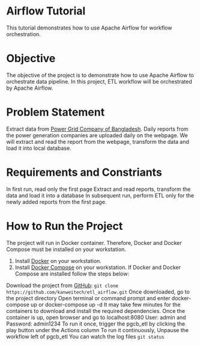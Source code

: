 # Airflow Tutorial
This tutorial demonstrates how to use Apache Airflow for workflow orchestration.

# Objective
The objective of the project is to demonstrate how to use Apache Airflow to orchestrate data pipeline. In this project, ETL workflow will be orchestrated by Apache Airflow.

# Problem Statement
Extract data from [Power Grid Company of Bangladesh](https://pgcb.gov.bd/site/page/0dd38e19-7c70-4582-95ba-078fccb609a8/-). Daily reports from the power generation companies are uploaded daily on the webpage. We will extract and read the report from the webpage, transform the data and load it into local database.

# Requirements and Constriants
In first run, read only the first page
Extract and read reports, transform the data and load it into a database
In subsequent run, perform ETL only for the newly added reports from the first page.

# How to Run the Project
The project will run in Docker container. Therefore, Docker and Docker Compose must be installed on your workstation.

  1. Install [Docker](https://docs.docker.com/engine/install/) on your workstation.
  2. Install [Docker Compose](https://docs.docker.com/compose/install/) on your workstation.
If Docker and Docker Compose are installed follow the steps below:

Download the project from [GitHub](): `git clone https://github.com/kanweitech/etl_airflow.git`
Once downloaded, go to the project directory
Open terminal or command prompt and enter docker-compose up or docker-compose up -d
It may take few minutes for the containers to download and install the required dependencies. Once the container is up, open browser and go to localhost:8080
User: admin and Password: admin1234
To run it once, trigger the pgcb_etl by clicking the play button under the Actions column
To run it continuously, Unpause the workflow left of pgcb_etl
You can watch the log files
`git status`

